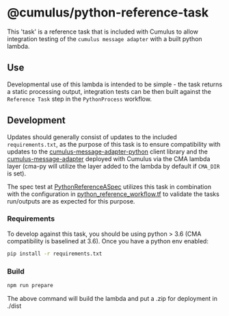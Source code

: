 # @cumulus/python-reference-task

This 'task' is a reference task that is included with Cumulus to allow integration testing of the `cumulus message adapter` with a built python lambda.

## Use

Developmental use of this lambda is intended to be simple - the task returns a static processing output, integration tests can be then built against the `Reference Task` step in the `PythonProcess` workflow.

## Development

Updates should generally consist of updates to the included `requirements.txt`, as the purpose of this task is to ensure compatibility with updates to the [cumulus-message-adapter-python](https://github.com/nasa/cumulus-message-adapter-python) client library and the [cumulus-message-adapter](https://github.com/nasa/cumulus-message-adapter) deployed with Cumulus via the CMA lambda layer (cma-py will utilize the layer added to the lambda by default if `CMA_DIR` is set).

The spec test at [PythonReferenceASpec](https://github.com/nasa/cumulus/blob/master/example/spec/parallel/pythonReferenceTests/PythonReferenceSpec.js) utilizes this task in combination with the configuration in [python_reference_workflow.tf](https://github.com/nasa/cumulus/blob/master/example/cumulus-tf/python_reference_workflow.tf) to validate the tasks run/outputs are as expected for this purpose.

### Requirements

To develop against this task, you should be using python > 3.6 (CMA compatibility is baselined at 3.6).    Once you have a python env enabled:

```bash
pip install -r requirements.txt
```

### Build

```bash
npm run prepare
```

The above command will build the lambda and put a .zip for deployment in ./dist
